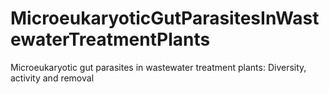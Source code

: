 # MicroeukaryoticGutParasitesInWastewaterTreatmentPlants
Microeukaryotic gut parasites in wastewater treatment plants: Diversity, activity and removal
